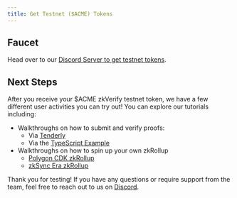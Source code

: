 ```yaml
---
title: Get Testnet ($ACME) Tokens
---
```


## Faucet
Head over to our [Discord Server to get testnet tokens](https://discord.com/channels/1232391451917422743/1239978186524065892/1286715338406232148).

## Next Steps
After you receive your $ACME zkVerify testnet token, we have a few different user activities you can try out!  You can explore our tutorials including:
* Walkthroughs on how to submit and verify proofs:
   - Via [Tenderly](submit-proofs/polygon_cdk_proof_submission)
   - Via the [TypeScript Example](submit-proofs/typescript-example)
* Walkthroughs on how to spin up your own zkRollup
   - [Polygon CDK zkRollup](run-a-zkrollup/polygon_cdk_installation)
   - [zkSync Era zkRollup](run-a-zkrollup/zksync_installation)

Thank you for testing! If you have any questions or require support from the team, feel free to reach out to us on [Discord](https://discord.gg/zkverify).
